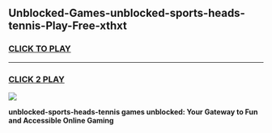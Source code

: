 
## Unblocked-Games-unblocked-sports-heads-tennis-Play-Free-xthxt
<h3>
<a href="https://premium76.site?title=unblocked-sports-heads-tennis&ref=12A">CLICK TO PLAY</a></h3>
<hr>

<h3>
<a href="https://premium76.site?title=unblocked-sports-heads-tennis&ref=12A">CLICK 2 PLAY</a>
  
</h3>

<a href="https://premium76.site?title=unblocked-sports-heads-tennis&ref=12A"><img src="https://clearcache.store/games.png"></a>


**unblocked-sports-heads-tennis games unblocked: Your Gateway to Fun and Accessible Online Gaming**
